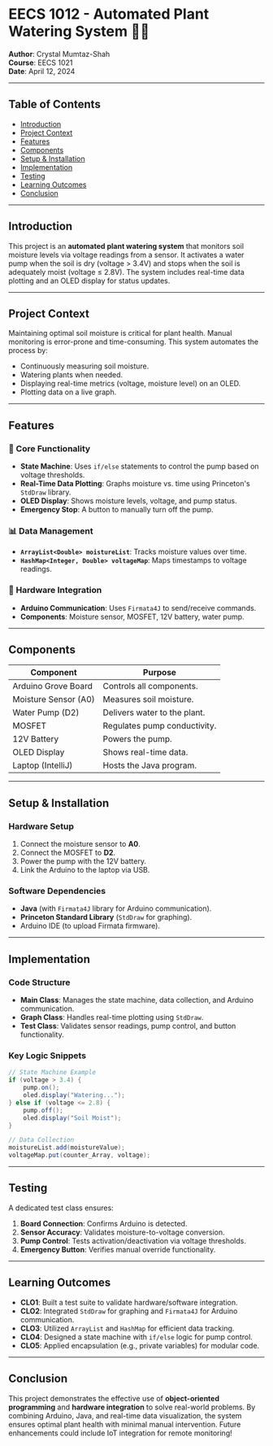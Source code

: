# EECS 1012 - Automated Plant Watering System 🌱💧

**Author**: Crystal Mumtaz-Shah  
**Course**: EECS 1021  
**Date**: April 12, 2024  

---

## Table of Contents
- [Introduction](#introduction)
- [Project Context](#project-context)
- [Features](#features)
- [Components](#components)
- [Setup & Installation](#setup--installation)
- [Implementation](#implementation)
- [Testing](#testing)
- [Learning Outcomes](#learning-outcomes)
- [Conclusion](#conclusion)

---

## Introduction
This project is an **automated plant watering system** that monitors soil moisture levels via voltage readings from a sensor. It activates a water pump when the soil is dry (voltage > 3.4V) and stops when the soil is adequately moist (voltage ≤ 2.8V). The system includes real-time data plotting and an OLED display for status updates.

---

## Project Context
Maintaining optimal soil moisture is critical for plant health. Manual monitoring is error-prone and time-consuming. This system automates the process by:
- Continuously measuring soil moisture.
- Watering plants when needed.
- Displaying real-time metrics (voltage, moisture level) on an OLED.
- Plotting data on a live graph.

---

## Features
### 🌟 Core Functionality
- **State Machine**: Uses `if/else` statements to control the pump based on voltage thresholds.
- **Real-Time Data Plotting**: Graphs moisture vs. time using Princeton's `StdDraw` library.
- **OLED Display**: Shows moisture levels, voltage, and pump status.
- **Emergency Stop**: A button to manually turn off the pump.

### 📊 Data Management
- **`ArrayList<Double> moistureList`**: Tracks moisture values over time.
- **`HashMap<Integer, Double> voltageMap`**: Maps timestamps to voltage readings.

### 🔌 Hardware Integration
- **Arduino Communication**: Uses `Firmata4J` to send/receive commands.
- **Components**: Moisture sensor, MOSFET, 12V battery, water pump.

---

## Components
| Component              | Purpose                                  |
|------------------------|------------------------------------------|
| Arduino Grove Board    | Controls all components.                 |
| Moisture Sensor (A0)   | Measures soil moisture.                  |
| Water Pump (D2)        | Delivers water to the plant.             |
| MOSFET                 | Regulates pump conductivity.             |
| 12V Battery            | Powers the pump.                         |
| OLED Display           | Shows real-time data.                    |
| Laptop (IntelliJ)      | Hosts the Java program.                  |

---

## Setup & Installation
### Hardware Setup
1. Connect the moisture sensor to **A0**.
2. Connect the MOSFET to **D2**.
3. Power the pump with the 12V battery.
4. Link the Arduino to the laptop via USB.

### Software Dependencies
- **Java** (with `Firmata4J` library for Arduino communication).
- **Princeton Standard Library** (`StdDraw` for graphing).
- Arduino IDE (to upload Firmata firmware).

---

## Implementation
### Code Structure
- **Main Class**: Manages the state machine, data collection, and Arduino communication.
- **Graph Class**: Handles real-time plotting using `StdDraw`.
- **Test Class**: Validates sensor readings, pump control, and button functionality.

### Key Logic Snippets
```java
// State Machine Example
if (voltage > 3.4) {
    pump.on();
    oled.display("Watering...");
} else if (voltage <= 2.8) {
    pump.off();
    oled.display("Soil Moist");
}

// Data Collection
moistureList.add(moistureValue);
voltageMap.put(counter_Array, voltage);
```

---

## Testing
A dedicated test class ensures:
1. **Board Connection**: Confirms Arduino is detected.
2. **Sensor Accuracy**: Validates moisture-to-voltage conversion.
3. **Pump Control**: Tests activation/deactivation via voltage thresholds.
4. **Emergency Button**: Verifies manual override functionality.

---

## Learning Outcomes
- **CLO1**: Built a test suite to validate hardware/software integration.
- **CLO2**: Integrated `StdDraw` for graphing and `Firmata4J` for Arduino communication.
- **CLO3**: Utilized `ArrayList` and `HashMap` for efficient data tracking.
- **CLO4**: Designed a state machine with `if/else` logic for pump control.
- **CLO5**: Applied encapsulation (e.g., private variables) for modular code.

---

## Conclusion
This project demonstrates the effective use of **object-oriented programming** and **hardware integration** to solve real-world problems. By combining Arduino, Java, and real-time data visualization, the system ensures optimal plant health with minimal manual intervention. Future enhancements could include IoT integration for remote monitoring!
